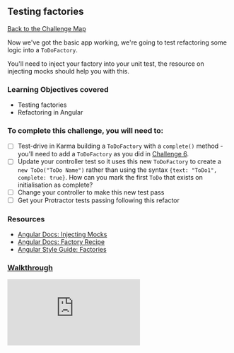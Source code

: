 ## Testing factories

[Back to the Challenge Map](00_challenge_map.md)

Now we've got the basic app working, we're going to test
refactoring some logic into a `ToDoFactory`.

You'll need to inject your factory into your unit test, the resource on injecting mocks should help you with this.

### Learning Objectives covered
- Testing factories
- Refactoring in Angular

### To complete this challenge, you will need to:

- [ ] Test-drive in Karma building a `ToDoFactory` with a `complete()` method - you'll
  need to add a `ToDoFactory` as you did in [Challenge
6](06_pushing_logic_into_models.md).
- [ ] Update your controller test so it uses this new `ToDoFactory` to create a `new ToDo("ToDo Name")` rather than using the syntax `{text: "ToDo1", complete: true}`. How can you mark the first `ToDo` that exists on initialisation as complete?
- [ ] Change your controller to make this new test pass
- [ ] Get your Protractor tests passing following this refactor

### Resources

- [Angular Docs: Injecting Mocks](https://docs.angularjs.org/api/ngMock/function/angular.mock.inject)
- [Angular Docs: Factory Recipe](https://docs.angularjs.org/guide/providers#factory-recipe)
- [Angular Style Guide: Factories](https://github.com/johnpapa/angular-styleguide/blob/master/a1/README.md#factories)

### [Walkthrough](walkthroughs/12_testing_factories.md)


![Tracking pixel](https://githubanalytics.herokuapp.com/course/further_javascript/deprecated/angular_challenges_and_walkthroughs/12_testing_factories.md)
